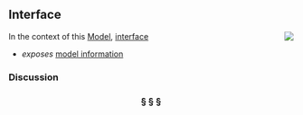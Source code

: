 ## Interface

<img src="https://rawgithub.com/nikboyd/SampleDomain/master/interface.svg" align="right"/>

In the context of this [Model](model.md), [interface](https://github.com/nikboyd/SampleDomain/blob/master/interface.md)

* <i>exposes</i> [model information](https://github.com/nikboyd/SampleDomain/blob/master/model.information.md)

### Discussion



<h3 align="center"><b>&sect; &sect; &sect;</b></h3>
